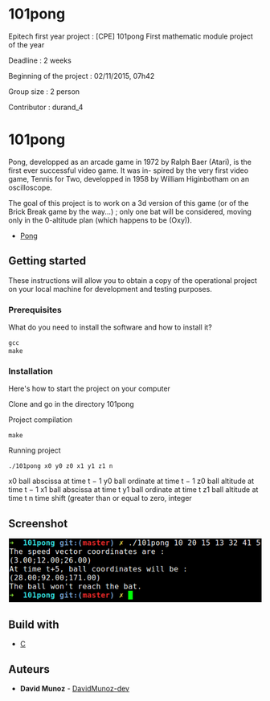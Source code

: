# 101pong
Epitech first year project : [CPE] 101pong
First mathematic module project of the year

Deadline : 2 weeks

Beginning of the project : 02/11/2015, 07h42

Group size : 2 person

Contributor : durand_4

# 101pong

Pong, developped as an arcade game in 1972 by Ralph Baer (Atari), is the first ever successful video game. It was in-
spired by the very first video game, Tennis for Two, developped in 1958 by William Higinbotham on an oscilloscope.

The goal of this project is to work on a 3d version of this game (or of the Brick Break game by the way...) ; only one bat
will be considered, moving only in the 0-altitude plan (which happens to be (Oxy)).

* [Pong](https://fr.wikipedia.org/wiki/Pong)

## Getting started

These instructions will allow you to obtain a copy of the operational project on your local machine for development and testing purposes.

### Prerequisites

What do you need to install the software and how to install it?

```
gcc
make
```

### Installation

Here's how to start the project on your computer

Clone and go in the directory 101pong

Project compilation

```
make
```

Running project

```
./101pong x0 y0 z0 x1 y1 z1 n
```
x0  ball abscissa at time t − 1
y0  ball ordinate at time t − 1
z0  ball altitude at time t − 1
x1  ball abscissa at time t
y1  ball ordinate at time t
z1  ball altitude at time t
n   time shift (greater than or equal to zero, integer

## Screenshot

![Screenshot](screenshot/screen.png)

## Build with

* [C](https://en.wikipedia.org/wiki/C_(programming_language))

## Auteurs

* **David Munoz** - [DavidMunoz-dev](https://github.com/davidmunoz-dev)

